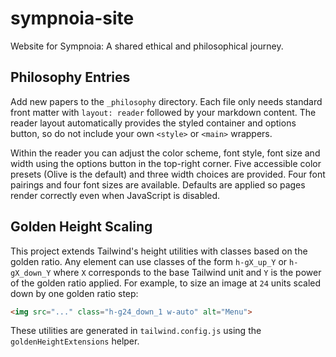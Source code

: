 # sympnoia-site
Website for Sympnoia: A shared ethical and philosophical journey.

## Philosophy Entries

Add new papers to the `_philosophy` directory. Each file only needs standard front matter with `layout: reader` followed by your markdown content. The reader layout automatically provides the styled container and options button, so do not include your own `<style>` or `<main>` wrappers.

Within the reader you can adjust the color scheme, font style, font size and width using the options
button in the top-right corner. Five accessible color presets (Olive is the default) and three width
choices are provided. Four font pairings and four font sizes are available. Defaults are applied so pages render correctly even when
JavaScript is disabled.


## Golden Height Scaling

This project extends Tailwind's height utilities with classes based on the
golden ratio. Any element can use classes of the form `h-gX_up_Y` or
`h-gX_down_Y` where `X` corresponds to the base Tailwind unit and `Y` is the
power of the golden ratio applied. For example, to size an image at `24` units
scaled down by one golden ratio step:

```html
<img src="..." class="h-g24_down_1 w-auto" alt="Menu">
```

These utilities are generated in `tailwind.config.js` using the
`goldenHeightExtensions` helper.
